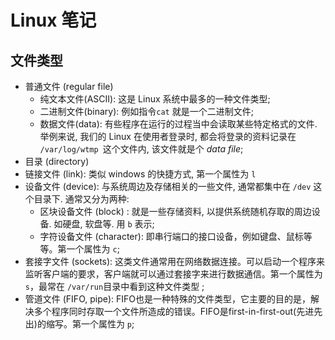 # Linux 笔记

## 文件类型

- 普通文件 (regular file)
  - 纯文本文件(ASCII): 这是 Linux 系统中最多的一种文件类型;
  - 二进制文件(binary): 例如指令`cat` 就是一个二进制文件;
  - 数据文件(data): 有些程序在运行的过程当中会读取某些特定格式的文件. 举例来说, 我们的 Linux 在使用者登录时, 都会将登录的资料记录在 `/var/log/wtmp `这个文件内, 该文件就是个 _data file_;
- 目录 (directory)
- 链接文件 (link): 类似 windows 的快捷方式, 第一个属性为 `l`
- 设备文件 (device): 与系统周边及存储相关的一些文件, 通常都集中在 `/dev` 这个目录下. 通常又分为两种:
  - 区块设备文件 (block) : 就是一些存储资料, 以提供系统随机存取的周边设备. 如硬盘, 软盘等. 用 `b` 表示;
  - 字符设备文件 (character): 即串行端口的接口设备，例如键盘、鼠标等等。第一个属性为 `c`;
- 套接字文件 (sockets): 这类文件通常用在网络数据连接。可以启动一个程序来监听客户端的要求，客户端就可以通过套接字来进行数据通信。第一个属性为`s`，最常在 `/var/run`目录中看到这种文件类型 ;
- 管道文件 (FIFO, pipe): FIFO也是一种特殊的文件类型，它主要的目的是，解决多个程序同时存取一个文件所造成的错误。FIFO是first-in-first-out(先进先出)的缩写。第一个属性为 `p`;

